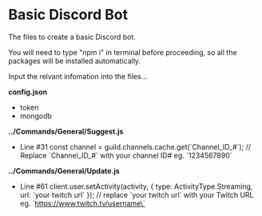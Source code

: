 # Basic Discord Bot
The files to create a basic Discord bot.

You will need to type "npm i" in terminal before proceeding, so all the packages will be installed automatically.

Input the relvant infomation into the files...

**config.json**
- token
- mongodb

**../Commands/General/Suggest.js**
- Line #31 const channel = guild.channels.cache.get(\`Channel_ID_#\`); // Replace \`Channel_ID_#\` with your channel ID# eg. \`1234567890\`

**../Commands/General/Update.js**
- Line #61 client.user.setActivity(activity, { type: ActivityType.Streaming, url: \`your twitch url\` }); // replace \`your twitch url\` with your Twitch URL eg. \`https://www.twitch.tv/username\`
